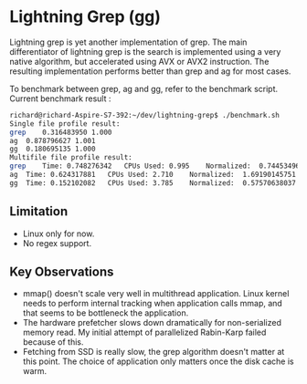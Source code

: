 # Lightning Grep (gg)
Lightning grep is yet another implementation of grep. The main differentiator of lightning grep is the search is implemented using a very native algorithm, but accelerated using AVX or AVX2 instruction. The resulting implementation performs better than grep and ag for most cases.

To benchmark between grep, ag and gg, refer to the benchmark script. Current benchmark result :
```sh
richard@richard-Aspire-S7-392:~/dev/lightning-grep$ ./benchmark.sh 
Single file profile result:
grep	0.316483950	1.000
ag	0.878796627	1.001
gg	0.180695135	1.000
Multifile file profile result:
grep	Time: 0.748276342	CPUs Used: 0.995	Normalized:  0.74453496029
ag	Time: 0.624317881	CPUs Used: 2.710	Normalized:  1.69190145751
gg	Time: 0.152102082	CPUs Used: 3.785	Normalized:  0.57570638037
```
## Limitation
- Linux only for now. 
- No regex support.

## Key Observations
- mmap() doesn't scale very well in multithread application. Linux kernel needs to perform internal tracking when application calls mmap, and that seems to be bottleneck the application. 
- The hardware prefetcher slows down dramatically for non-serialized memory read. My initial attempt of parallelized Rabin-Karp failed because of this. 
- Fetching from SSD is really slow, the grep algorithm doesn't matter at this point. The choice of application only matters once the disk cache is warm. 
